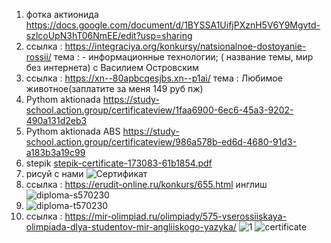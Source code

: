 1) фотка актионида https://docs.google.com/document/d/1BYSSA1UifjPXznH5V6Y9Mgvtd-szlcoUpN3hT06NmEE/edit?usp=sharing
2) ссылка : https://integraciya.org/konkursy/natsionalnoe-dostoyanie-rossii/ тема : - информационные технологии;  ( название темы, мир без интернета) с Василием Островским
3) ссылка : https://xn--80apbcqesjbs.xn--p1ai/ тема : Любимое животное(заплатите за меня 149 руб пж)
4) Pythom aktionada https://study-school.action.group/certificateview/1faa6900-6ec6-45a3-9202-490a131d2eb3 
5) Pythom aktionada ABS https://study-school.action.group/certificateview/986a578b-ed6d-4680-91d3-a183b3a19c99
6) stepik [stepik-certificate-173083-61b1854.pdf](https://github.com/DanAndy/6_semt/files/14182810/stepik-certificate-173083-61b1854.pdf)
7) рисуй с нами ![Сертификат](https://github.com/DanAndy/6_semt/assets/113089418/62ac66d2-59c9-4295-b96e-da25e1a8f834)
8) ссылка : https://erudit-online.ru/konkurs/655.html инглиш ![diploma-s570230](https://github.com/DanAndy/6_semt/assets/113089418/16dd121b-b9bc-4162-8baf-b5cff5d49b98)
9) ![diploma-t570230](https://github.com/DanAndy/6_semt/assets/113089418/f3294121-e059-4a9c-b9c1-adf644b987bd)
10) ссылка : https://mir-olimpiad.ru/olimpiady/575-vserossiiskaya-olimpiada-dlya-studentov-mir-angliiskogo-yazyka/  ![1](https://github.com/DanAndy/6_semt/assets/113089418/2a5dd1fe-e63f-4c35-bb63-1ea7646537d9)
![certificate](https://github.com/DanAndy/6_semt/assets/113089418/e0645b65-88ed-4467-9aa5-4f68c49b400f)


